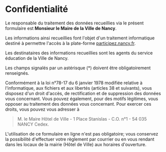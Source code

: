 Confidentialité
======

Le responsable du traitement des données recueillies via le présent formulaire est **Monsieur le Maire de la Ville de Nancy**.

Les informations ainsi recueillies font l'objet d'un traitement informatique destiné à permettre l'accès à la plate-forme [participez.nancy.fr](https://participez.nancy.fr).

Les destinataires des informations recueillies sont les agents du service éducation de la Ville de Nancy.

Les champs signalés par un astérisque (*) doivent être obligatoirement renseignés.

Conformément à la loi n°78-17 du 6 janvier 1978 modifiée relative à l'informatique, aux fichiers et aux libertés (articles 38 et suivants), vous disposez d'un droit d'accès, de rectification et de suppression des données vous concernant. Vous pouvez également, pour des motifs légitimes, vous opposer au traitement des données vous concernant. Pour exercer ces droits, vous pouvez vous adresser à
> M. le Maire
> Hôtel de Ville - 1 Place Stanislas - C.O. n°1 - 54 035 NANCY Cedex.

L'utilisation de ce formulaire en ligne n'est pas obligatoire; vous conservez la possibilité d'effectuer votre règlement par courrier ou en vous rendant dans les locaux de la mairie (Hôtel de Ville) aux horaires d'ouverture.
